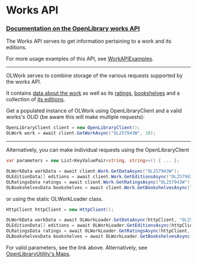 # Works API 
### [Documentation on the OpenLibrary works API](https://openlibrary.org/dev/docs/api/books)

The Works API serves to get information pertaining to a work and its editions.

For more usage examples of this API, see [WorkAPIExamples](https://github.com/Luca3317/OpenLibrary.NET/blob/main/examples/WorkAPIExamples.cs).
***

OLWork serves to combine storage of the various requests supported by the works API.

It contains [data about the work](https://github.com/Luca3317/OpenLibrary.NET/blob/main/src/OLData/OLAuthorData.cs) as well as its [ratings](https://github.com/Luca3317/OpenLibrary.NET/blob/main/src/OLData/OLRatingsData.cs), [bookshelves](https://github.com/Luca3317/OpenLibrary.NET/blob/main/src/OLData/OLBookshelvesData.cs) and a collection of [its editions](https://github.com/Luca3317/OpenLibrary.NET/blob/main/src/OLData/OLEditionData.cs).


Get a populated instance of OLWork using OpenLibraryClient and a valid works's OLID (be aware this will make multiple requests):
```csharp
OpenLibraryClient client = new OpenLibraryClient();
OLWork work = await client.GetWorkAsync("OL257943W", 10);
```
***
Alternatively, you can make individual requests using the OpenLibraryClient 
```csharp
var parameters = new List<KeyValuePair<string, string>>() { ... };

OLWorkData workData = await client.Work.GetDataAsync("OL257943W");
OLEditionData[] editions = await client.Work.GetEditionsAsync("OL257943W", parameters);
OLRatingsData ratings = await client.Work.GetRatingsAsync("OL257943W");
OLBookshelvesData bookshelves = await client.Work.GetBookshelvesAsync("OL257943W");
```

or using the static OLWorkLoader class.
```csharp
HttpClient httpClient = new HttpClient();

OLWorkData workData = await OLWorkLoader.GetDataAsync(httpClient, "OL257943W");
OLEditionData[] editions = await OLWorkLoader.GetEditionsAsync(httpClient, "OL257943W", parameters);
OLRatingsData ratings = await OLWorkLoader.GetRatingsAsync(httpClient, "OL257943W");
OLBookshelvesData bookshelves = await OLWorkLoader.GetBookshelvesAsync(httpClient, "OL257943W");
```
For valid parameters, see the link above.
Alternatively, see [OpenLibraryUtility's Maps](https://github.com/Luca3317/OpenLibrary.NET/blob/main/docs/Utilities.md#Maps).